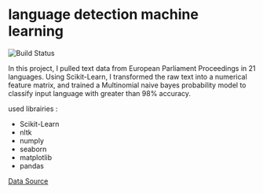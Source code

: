 # language detection machine learning
![Build Status](https://travis-ci.org/joemccann/dillinger.svg?branch=master)

In this project, I pulled text data from European Parliament Proceedings in 21 languages. Using Scikit-Learn, I transformed the raw text into a numerical feature matrix, and trained a Multinomial naive bayes probability model to classify input language with greater than 98% accuracy. 

used librairies :
  * Scikit-Learn
  * nltk
  * numply
  * seaborn
  * matplotlib
  * pandas

[Data Source ](http://www.statmt.org/europarl/)

